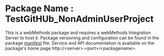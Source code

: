 # Package Name : TestGitHUb_NonAdminUserProject
This is a webMethods package and requires a webMethods Integration Server to host it. Package versioning and configuration can be found in the package [manifest](./TestGitHUb_NonAdminUserProject/manifest.v3) file. Service and API documentation is available on the package's home page http://&lt;server&gt;:&lt;port&gt;/&lt;packagename>.